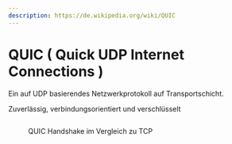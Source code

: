 ```yaml
---
description: https://de.wikipedia.org/wiki/QUIC
---
```


# QUIC ( Quick UDP Internet Connections )

Ein auf UDP basierendes Netzwerkprotokoll auf Transportschicht.

Zuverlässig, verbindungsorientiert und verschlüsselt

<figure><img src="https://upload.wikimedia.org/wikipedia/commons/thumb/4/41/Tcp-vs-quic-handshake.svg/1920px-Tcp-vs-quic-handshake.svg.png" alt=""><figcaption><p>QUIC Handshake im Vergleich zu TCP</p></figcaption></figure>









